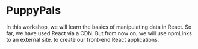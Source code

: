 # PuppyPals
In this workshop, we will learn the basics of manipulating data in React. So far, we have used React via a CDN. But from now on, we will use npmLinks to an external site. to create our front-end React applications.
